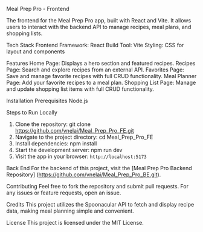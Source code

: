 Meal Prep Pro - Frontend

The frontend for the Meal Prep Pro app, built with React and Vite. It allows users to interact with the backend API to manage recipes, meal plans, and shopping lists.


Tech Stack
Frontend Framework: React
Build Tool: Vite
Styling: CSS for layout and components


Features
Home Page: Displays a hero section and featured recipes.
Recipes Page: Search and explore recipes from an external API.
Favorites Page: Save and manage favorite recipes with full CRUD functionality.
Meal Planner Page: Add your favorite recipes to a meal plan.
Shopping List Page: Manage and update shopping list items with full CRUD functionality.


Installation
Prerequisites
Node.js

Steps to Run Locally
1. Clone the repository:
git clone <https://github.com/vnelai/Meal_Prep_Pro_FE.git>
2. Navigate to the project directory:
cd Meal_Prep_Pro_FE
3. Install dependencies:
npm install
4. Start the development server:
npm run dev
5. Visit the app in your browser: `http://localhost:5173`


Back End
For the backend of this project, visit the [Meal Prep Pro Backend Repository]
(https://github.com/vnelai/Meal_Prep_Pro_BE.git).


Contributing
Feel free to fork the repository and submit pull requests. For any issues or feature requests, open an issue.


Credits
This project utilizes the Spoonacular API to fetch and display recipe data, making meal planning simple and convenient.


License
This project is licensed under the MIT License.